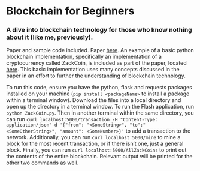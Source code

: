# Blockchain for Beginners
### A dive into blockchain technology for those who know nothing about it (like me, previously).

Paper and sample code included. Paper [here](Paper.pdf). An example of a basic python blockchain implementation, specifically an implementation of a cryptocurrency called ZackCoin, is included as part of the paper, located [here](ZackCoin.py). This basic implementation uses many concepts discussed in the paper in an effort to further the understanding of blockchain technology. 

To run this code, ensure you have the python, flask and requests packages installed on your machine (`pip install <packageName>` to install a package within a terminal window). Download the files into a local directory and open up the directory in a terminal window. To run the Flash application, run `python ZackCoin.py`. Then in another terminal within the same directory, you can run `curl localhost:5000/transaction -H "Content-Type: application/json"-d '{"from": "<SomeString>", "to":"<SomeOtherString>", "amount": <SomeNumber>}'` to add a transaction to the network. Additionally, you can run `curl localhost:5000/mine` to mine a block for the most recent transaction, or if there isn’t one, just a general block. Finally, you can run `curl localhost:5000/AllZackCoins` to print out the contents of the entire blockchain. Relevant output will be printed for the other two commands as well.

